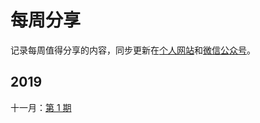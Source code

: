 # 每周分享
记录每周值得分享的内容，同步更新在[个人网站]( http://wuzhangyang.com/ )和[微信公众号]( https://weixin.sogou.com/weixin?query=JaqenAndroid )。

## 2019

十一月：[第 1 期]( https://github.com/zywudev/weekly/blob/master/docs/issue-1.md )


